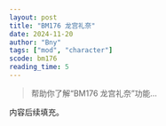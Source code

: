 ```yaml
---
layout: post
title: "BM176 龙宫礼奈"
date: 2024-11-20
author: "Bny"
tags: ["mod", "character"]
scode: bm176
reading_time: 5
---
```


> 帮助你了解“BM176 龙宫礼奈”功能...

内容后续填充。

